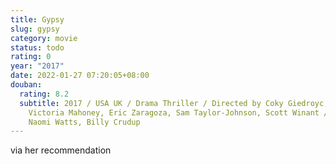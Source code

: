 ```yaml
---
title: Gypsy
slug: gypsy
category: movie
status: todo
rating: 0
year: "2017"
date: 2022-01-27 07:20:05+08:00
douban:
  rating: 8.2
  subtitle: 2017 / USA UK / Drama Thriller / Directed by Coky Giedroyc, featuring
    Victoria Mahoney, Eric Zaragoza, Sam Taylor-Johnson, Scott Winant / Starring
    Naomi Watts, Billy Crudup
---
```


via her recommendation

